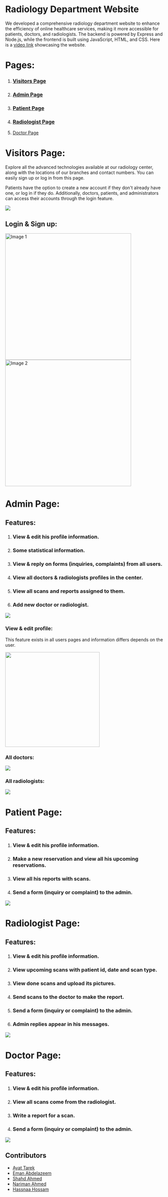 # Radiology Department Website
<p>We developed a comprehensive radiology department website to enhance the efficiency of online healthcare services, making it more accessible for patients, doctors, and radiologists. The backend is powered by Express and Node.js, while the frontend is built using JavaScript, HTML, and CSS. Here is a <a href="www.google.com">video link</a> showcasing the website.</p>

# Pages:
<ol>
    <li><h3><a href="#visitors-page">Visitors Page</a></h3></li>
    <li><h3><a href="#admin-page">Admin Page</a></h3></li>
    <li><h3><a href="#patient-page">Patient Page</a></h3></li>
    <li><h3><a href="#radiologist-page">Radiologist Page</a></h3></li>
    <li><a href="#doctor-page">Doctor Page</a></li>
</ol>

<h1 id="visitors-page"> Visitors Page: </h1>
<p>Explore all the advanced technologies available at our radiology center, along with the locations of our branches and contact numbers. You can easily sign up or log in from this page.</p>
<p>Patients have the option to create a new account if they don't already have one, or log in if they do. Additionally, doctors, patients, and administrators can access their accounts through the login feature.</p>
<img src="public\images\visitors-readme.png" >

<h2>Login & Sign up: </h2>
<div class="inline-block-container">
    <img width="400px" src="public\images\signup-readme.png" alt="Image 1" class="inline-image">
    <img width="400px" src="public\images\login-readme.png" alt="Image 2" class="inline-image">
</div>

<h1 id="admin-page"> Admin Page: </h1>
<h2>Features:</h2>
<ol>
<li><h3>View & edit his profile information.</h3></li>
<li><h3>Some statistical information.</h3></li>
<li><h3>View & reply on forms (inquiries, complaints) from all users.</h3></li>
<li><h3>View all doctors & radiologists profiles in the center.</h3></li>
<li><h3>View all scans and reports assigned to them.</h3></li>
<li><h3>Add new doctor or radiologist. </h3></li>
</ol>
<img src="public\images\admin-readme1.png" >
<h3>View & edit profile:</h3>
<p>This feature exists in all users pages and information differs depends on the user.</p>
<img width="300px" src="public\images\profile-readme.png"> 
<h3>All doctors:</h3>
<img src="public\images\readme-admin2.png" >
<h3>All radiologists:</h3>
<img src="public\images\admin-readme3.png" >

<h1 id="patient-page"> Patient Page: </h1>
<h2>Features:</h2>
<ol>
<li><h3>View & edit his profile information.</h3></li>
<li><h3>Make a new reservation and view all his upcoming reservations.</h3></li>
<li><h3>View all his reports with scans.</h3></li>
<li><h3>Send a form (inquiry or complaint) to the admin.</h3></li>
</ol>
<img src="public\images\patient-readme.png" >

<h1 id="radiologist-page"> Radiologist Page: </h1>
<h2>Features:</h2>
<ol>
<li><h3>View & edit his profile information.</h3></li>
<li><h3>View upcoming scans with patient id, date and scan type.</h3></li>
<li><h3>View done scans and upload its pictures.</h3></li>
<li><h3>Send scans to the doctor to make the report.</h3></li>
<li><h3>Send a form (inquiry or complaint) to the admin.</h3></li>
<li><h3>Admin replies appear in his messages.</h3></li>
</ol>
<img src="public\images\rad-readme.png" >

<h1 id="doctor-page"> Doctor Page: </h1>
<h2>Features:</h2>
<ol>
<li><h3>View & edit his profile information.</h3></li>
<li><h3>View all scans come from the radiologist.</h3></li>
<li><h3>Write a report for a scan.</h3></li>
<li><h3>Send a form (inquiry or complaint) to the admin.</h3></li>
</ol>
<img src="public\images\doc-readme.png" >

## Contributors
- [Ayat Tarek](https://github.com/Ayat-Tarek)
- [Eman Abdelazeem](https://github.com/Emaaanabdelazeemm)
- [Shahd Ahmed](https://github.com/shahdragab89)
- [Nariman Ahmed](https://github.com/nariman-ahmed)
- [Hassnaa Hossam](https://github.com/hassnaa11)
